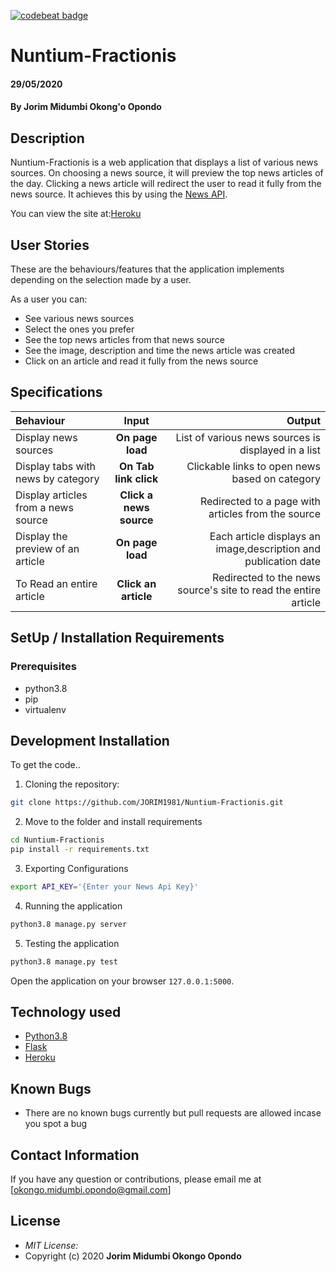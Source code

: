 [![codebeat badge](https://codebeat.co/badges/e0371fe4-84e9-4ff9-bfa8-de9af5a948be)](https://codebeat.co/projects/github-com-jorim1981-nuntium-fractionis-master)

# Nuntium-Fractionis

#### 29/05/2020
#### By **Jorim Midumbi Okong'o Opondo**

## Description
Nuntium-Fractionis is a web application that displays a list of various news sources. On choosing a news source, it will preview the top news articles of the day. Clicking a news article will redirect the user to read it fully from the news source. It achieves this by using the [News API](https://newsapi.org/).

You can view the site at:[Heroku](https://nuntium-fractionis.herokuapp.com/)

## User Stories
These are the behaviours/features that the application implements depending on the selection made by a user.

As a user you can:
* See various news sources
* Select the ones you prefer
* See the top news articles from that news source
* See the image, description and time the news article was created
* Click on an article and read it fully from the news source

## Specifications
| Behaviour | Input | Output |
| :---------------- | :---------------: | ------------------: |
| Display news sources | **On page load** | List of various news sources is displayed in a list |
| Display tabs with news by category | **On Tab link click** | Clickable links to open news based on category |
| Display articles from a news source | **Click a news source** | Redirected to a page with articles from the source |
| Display the preview of an article | **On page load** | Each article displays an image,description and publication date |
| To Read an entire article  | **Click an article** | Redirected to the news source's site to read the entire article |


## SetUp / Installation Requirements
### Prerequisites
* python3.8
* pip
* virtualenv

## Development Installation
To get the code..

1. Cloning the repository:
  ```bash
  git clone https://github.com/JORIM1981/Nuntium-Fractionis.git
  ```
2. Move to the folder and install requirements
  ```bash
  cd Nuntium-Fractionis
  pip install -r requirements.txt
  ```
3. Exporting Configurations
  ```bash
  export API_KEY='{Enter your News Api Key}'
  ```
4. Running the application
  ```bash
  python3.8 manage.py server
  ```
5. Testing the application
  ```bash
  python3.8 manage.py test
  ```
Open the application on your browser `127.0.0.1:5000`.


## Technology used

* [Python3.8](https://www.python.org/)
* [Flask](http://flask.pocoo.org/)
* [Heroku](https://heroku.com)


## Known Bugs
* There are no known bugs currently but pull requests are allowed incase you spot a bug

## Contact Information 

If you have any question or contributions, please email me at [okongo.midumbi.opondo@gmail.com]

## License
* *MIT License:*
* Copyright (c) 2020 **Jorim Midumbi Okongo Opondo**
